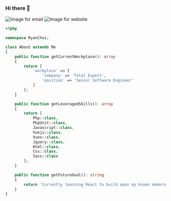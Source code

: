 ### Hi there 👋
![Image for email](https://img.shields.io/badge/Email-ryan@ryanchoi.dev-orange?style=for-the-badge&logo=maildotru&link=mailto:ryan@ryanchoi.dev)
![Image for website](https://img.shields.io/badge/Personal%20Site-ryanchoi.dev-blue?style=for-the-badge&logo=curl&link=https://ryanchoi.dev)
<!--
**rmerk/rmerk** is a ✨ _special_ ✨ repository because its `README.md` (this file) appears on your GitHub profile.

Here are some ideas to get you started:
- 🔭 I’m currently working on ...
- 🌱 I’m currently learning ...
- 👯 I’m looking to collaborate on ...
- 🤔 I’m looking for help with ...
- 💬 Ask me about ...
- 📫 How to reach me: ...
- 😄 Pronouns: ...
- ⚡ Fun fact: ...

-->

```php
<?php

namespace RyanChoi;

class About extends Me
{
    public function getCurrentWorkplace(): array
    {
        return [
            'workplace' => [
                'company' => 'Total Expert',
                'position' => 'Senior Software Engineer'        
            ]
        ];
    }

    public function getLeveragedSkills(): array
    {
        return [
            Php::class,
            PhpUnit::class,
            Javascript::class,
            Vuejs::class,
            Vuex::class,
            Jquery::class,
            Html::class,
            Css::class,
            Sass::class
        ];
    }

    public function getFutureGoal(): string
    {
        return 'Currently learning React to build upon my known modern JavaScript frameworks.';
    }
}
```
